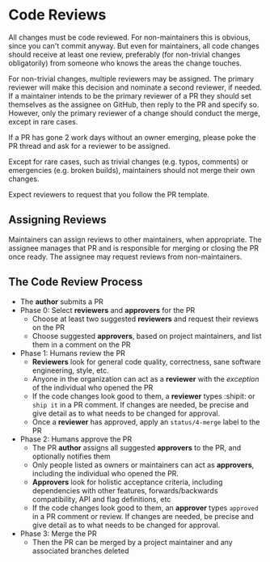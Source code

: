 # Code Reviews

All changes must be code reviewed. For non-maintainers this is obvious, since you can't commit anyway. But even for maintainers, all code changes should receive at least one review, preferably (for non-trivial changes obligatorily) from someone who knows the areas the change touches.

For non-trivial changes, multiple reviewers may be assigned. The primary reviewer will make this decision and nominate a second reviewer, if needed. If a maintainer intends to be the primary reviewer of a PR they should set themselves as the assignee on GitHub, then reply to the PR and specify so. However, only the primary reviewer of a change should conduct the merge, except in rare cases.

If a PR has gone 2 work days without an owner emerging, please poke the PR thread and ask for a reviewer to be assigned.

Except for rare cases, such as trivial changes (e.g. typos, comments) or emergencies (e.g. broken builds), maintainers should not merge their own changes.

Expect reviewers to request that you follow the PR template.

## Assigning Reviews

Maintainers can assign reviews to other maintainers, when appropriate. The assignee manages that PR and is responsible for merging or closing the PR once ready. The assignee may request reviews from non-maintainers.

## The Code Review Process

- The **author** submits a PR
- Phase 0: Select **reviewers** and **approvers** for the PR
  - Choose at least two suggested **reviewers** and request their reviews on the PR
  - Choose suggested **approvers**, based on project maintainers, and list them in a comment on the PR
- Phase 1: Humans review the PR
  - **Reviewers** look for general code quality, correctness, sane software engineering, style, etc.
  - Anyone in the organization can act as a **reviewer** with the _exception_ of the individual who opened the PR
  - If the code changes look good to them, a **reviewer** types :shipit: or `ship it` in a PR comment. If changes are needed, be precise and give detail as to what needs to be changed for approval. 
  - Once a **reviewer** has approved, apply an `status/4-merge` label to the PR
- Phase 2: Humans approve the PR
  - The PR **author** assigns all suggested **approvers** to the PR, and optionally notifies them
  - Only people listed as owners or maintainers can act as **approvers**, including the individual who opened the PR.
  - **Approvers** look for holistic acceptance criteria, including dependencies with other features, forwards/backwards compatibility, API and flag definitions, etc
  - If the code changes look good to them, an **approver** types `approved` in a PR comment or review. If changes are needed, be precise and give detail as to what needs to be changed for approval. 
- Phase 3: Merge the PR
  - Then the PR can be merged by a project maintainer and any associated branches deleted
